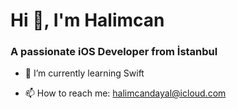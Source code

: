 # Hi 👋, I'm Halimcan

### A passionate iOS Developer from İstanbul

- 🌱 I’m currently learning Swift

- 📫 How to reach me: halimcandayal@icloud.com
